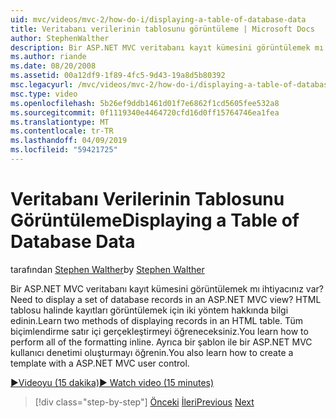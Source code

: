 ```yaml
---
uid: mvc/videos/mvc-2/how-do-i/displaying-a-table-of-database-data
title: Veritabanı verilerinin tablosunu görüntüleme | Microsoft Docs
author: StephenWalther
description: Bir ASP.NET MVC veritabanı kayıt kümesini görüntülemek mı ihtiyacınız var? HTML tablosu halinde kayıtları görüntülemek için iki yöntem hakkında bilgi edinin. Tüm t yapmayı öğrenin...
ms.author: riande
ms.date: 08/20/2008
ms.assetid: 00a12df9-1f89-4fc5-9d43-19a8d5b80392
msc.legacyurl: /mvc/videos/mvc-2/how-do-i/displaying-a-table-of-database-data
msc.type: video
ms.openlocfilehash: 5b26ef9ddb1461d01f7e6862f1cd5605fee532a8
ms.sourcegitcommit: 0f1119340e4464720cfd16d0ff15764746ea1fea
ms.translationtype: MT
ms.contentlocale: tr-TR
ms.lasthandoff: 04/09/2019
ms.locfileid: "59421725"
---
```

# <a name="displaying-a-table-of-database-data"></a><span data-ttu-id="63dfa-105">Veritabanı Verilerinin Tablosunu Görüntüleme</span><span class="sxs-lookup"><span data-stu-id="63dfa-105">Displaying a Table of Database Data</span></span>

<span data-ttu-id="63dfa-106">tarafından [Stephen Walther](https://github.com/StephenWalther)</span><span class="sxs-lookup"><span data-stu-id="63dfa-106">by [Stephen Walther](https://github.com/StephenWalther)</span></span>

<span data-ttu-id="63dfa-107">Bir ASP.NET MVC veritabanı kayıt kümesini görüntülemek mı ihtiyacınız var?</span><span class="sxs-lookup"><span data-stu-id="63dfa-107">Need to display a set of database records in an ASP.NET MVC view?</span></span> <span data-ttu-id="63dfa-108">HTML tablosu halinde kayıtları görüntülemek için iki yöntem hakkında bilgi edinin.</span><span class="sxs-lookup"><span data-stu-id="63dfa-108">Learn two methods of displaying records in an HTML table.</span></span> <span data-ttu-id="63dfa-109">Tüm biçimlendirme satır içi gerçekleştirmeyi öğreneceksiniz.</span><span class="sxs-lookup"><span data-stu-id="63dfa-109">You learn how to perform all of the formatting inline.</span></span> <span data-ttu-id="63dfa-110">Ayrıca bir şablon ile bir ASP.NET MVC kullanıcı denetimi oluşturmayı öğrenin.</span><span class="sxs-lookup"><span data-stu-id="63dfa-110">You also learn how to create a template with a ASP.NET MVC user control.</span></span>

[<span data-ttu-id="63dfa-111">&#9654;Videoyu (15 dakika)</span><span class="sxs-lookup"><span data-stu-id="63dfa-111">&#9654; Watch video (15 minutes)</span></span>](https://channel9.msdn.com/Blogs/ASP-NET-Site-Videos/displaying-a-table-of-database-data)

> [!div class="step-by-step"]
> <span data-ttu-id="63dfa-112">[Önceki](creating-model-classes-with-linq-to-sql.md)
> [İleri](what-is-aspnet-mvc-80-minute-technical-video-for-developers-building-nerddinner.md)</span><span class="sxs-lookup"><span data-stu-id="63dfa-112">[Previous](creating-model-classes-with-linq-to-sql.md)
[Next](what-is-aspnet-mvc-80-minute-technical-video-for-developers-building-nerddinner.md)</span></span>
